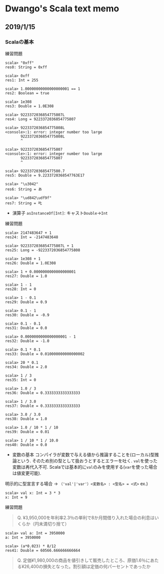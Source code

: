 # Dwango's Scala text memo
## 2019/1/15
### Scalaの基本
練習問題

```
scala> "0xff"
res0: String = 0xff

scala> 0xff
res1: Int = 255

scala> 1.00000000000000000001 == 1
res2: Boolean = true

scala> 1e308
res3: Double = 1.0E308

scala> 9223372036854775807L
res4: Long = 9223372036854775807

scala> 9223372036854775808L
<console>:1: error: integer number too large
       9223372036854775808L
       ^

scala> 9223372036854775807
<console>:1: error: integer number too large
       9223372036854775807
       ^

scala> 922337203685477580.7
res5: Double = 9.2233720368547763E17

scala> "\u3042"
res6: String = あ

scala> "\ud842\udf9f"
res7: String = 𠮟
```

- 演算子
`asInstanceOf[Int]`: キャスト`Double`→`Int`

練習問題
```
scala> 2147483647 + 1
res24: Int = -2147483648

scala> 9223372036854775807L + 1
res25: Long = -9223372036854775808

scala> 1e308 + 1
res26: Double = 1.0E308

scala> 1 + 0.0000000000000000001
res27: Double = 1.0

scala> 1 - 1
res28: Int = 0

scala> 1 - 0.1
res29: Double = 0.9

scala> 0.1 - 1
res30: Double = -0.9

scala> 0.1 - 0.1
res31: Double = 0.0

scala> 0.0000000000000000001 - 1
res32: Double = -1.0

scala> 0.1 * 0.1
res33: Double = 0.010000000000000002

scala> 20 * 0.1
res34: Double = 2.0

scala> 1 / 3
res35: Int = 0

scala> 1.0 / 3
res36: Double = 0.3333333333333333

scala> 1 / 3.0
res37: Double = 0.3333333333333333

scala> 3.0 / 3.0
res38: Double = 1.0

scala> 1.0 / 10 * 1 / 10
res39: Double = 0.01

scala> 1 / 10 * 1 / 10.0
res40: Double = 0.0
```

- 変数の基本
コンパイラが変数で与える値から推論することを(ローカル)型推論という.
そのため別の型として扱おうとするとエラーを吐く.
`val`を使った変数は再代入不可.
Scalaでは基本的に`val`のみを使用する(`var`を使った場合は値変更可能).

明示的に型宣言する場合
→ `（'val'|'var'）<変数名> : <型名> = <式>`
ex.)
```
scala> val x: Int = 3 * 3
x: Int = 9
```
練習問題
> Q. ¥3,950,000を年利率2.3％の単利で8か月間借り入れた場合の利息はいくらか（円未満切り捨て）

```
scala> val a: Int = 3950000
a: Int = 3950000

scala> (a*0.023) * 8/12
res41: Double = 60566.666666666664
```


> Q. 定価¥1,980,000の商品を値引きして販売したところ、原価1.6％にあたる¥26,400の損失となった。割引額は定価の何パーセントであったか

